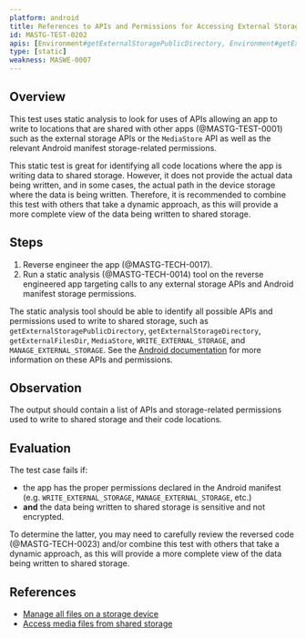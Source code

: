 ```yaml
---
platform: android
title: References to APIs and Permissions for Accessing External Storage
id: MASTG-TEST-0202
apis: [Environment#getExternalStoragePublicDirectory, Environment#getExternalStorageDirectory, Environment#getExternalFilesDir, Environment#getExternalCacheDir, MediaStore, WRITE_EXTERNAL_STORAGE, MANAGE_EXTERNAL_STORAGE]
type: [static]
weakness: MASWE-0007
---
```


## Overview

This test uses static analysis to look for uses of APIs allowing an app to write to locations that are shared with other apps (@MASTG-TEST-0001) such as the external storage APIs or the `MediaStore` API as well as the relevant Android manifest storage-related permissions.

This static test is great for identifying all code locations where the app is writing data to shared storage. However, it does not provide the actual data being written, and in some cases, the actual path in the device storage where the data is being written. Therefore, it is recommended to combine this test with others that take a dynamic approach, as this will provide a more complete view of the data being written to shared storage.

## Steps

1. Reverse engineer the app (@MASTG-TECH-0017).
2. Run a static analysis (@MASTG-TECH-0014) tool on the reverse engineered app targeting calls to any external storage APIs and Android manifest storage permissions.

The static analysis tool should be able to identify all possible APIs and permissions used to write to shared storage, such as `getExternalStoragePublicDirectory`, `getExternalStorageDirectory`, `getExternalFilesDir`, `MediaStore`, `WRITE_EXTERNAL_STORAGE`, and `MANAGE_EXTERNAL_STORAGE`. See the [Android documentation](https://developer.android.com/training/data-storage/shared) for more information on these APIs and permissions.

## Observation

The output should contain a list of APIs and storage-related permissions used to write to shared storage and their code locations.

## Evaluation

The test case fails if:

- the app has the proper permissions declared in the Android manifest (e.g. `WRITE_EXTERNAL_STORAGE`, `MANAGE_EXTERNAL_STORAGE`, etc.)
- **and** the data being written to shared storage is sensitive and not encrypted.

To determine the latter, you may need to carefully review the reversed code (@MASTG-TECH-0023) and/or combine this test with others that take a dynamic approach, as this will provide a more complete view of the data being written to shared storage.

## References

- [Manage all files on a storage device](https://developer.android.com/training/data-storage/manage-all-files)
- [Access media files from shared storage](https://developer.android.com/training/data-storage/shared/media)
